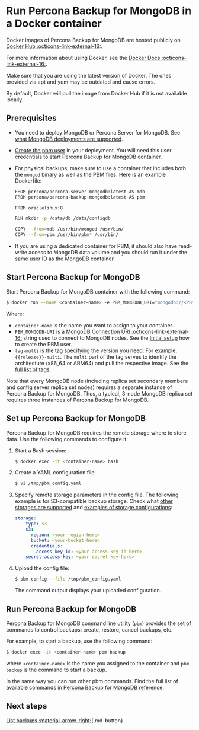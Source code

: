 # Run Percona Backup for MongoDB in a Docker container

Docker images of Percona Backup for MongoDB are hosted publicly on [Docker Hub :octicons-link-external-16:](https://hub.docker.com/repository/docker/percona/percona-backup-mongodb).

For more information about using Docker, see the [Docker Docs :octicons-link-external-16:](https://docs.docker.com/).

Make sure that you are using the latest version of Docker. The ones provided via apt and yum may be outdated and cause errors.

By default, Docker will pull the image from Docker Hub if it is not available locally.

## Prerequisites

* You need to deploy MongoDB or Percona Server for MongoDB. See [what MongoDB deployments are supported](../details/deployments.md).
* [Create the pbm user](configure-authentication.md#create-the-pbm-user) in your deployment. You will need this user credentials to start Percona Backup for MongoDB container. 
* For physical backups, make sure to use a container that includes both the `mongod` binary as well as the PBM files. Here is an example Dockerfile:

   ```{.bash data-prompt="$"}
   FROM percona/percona-server-mongodb:latest AS mdb
   FROM percona/percona-backup-mongodb:latest AS pbm 

   FROM oraclelinux:8 

   RUN mkdir -p /data/db /data/configdb 

   COPY --from=mdb /usr/bin/mongod /usr/bin/
   COPY --from=pbm /usr/bin/pbm* /usr/bin/
   ```

* If you are using a dedicated container for PBM, it should also have read-write access to MongoDB data volume and you should run it under the same user ID as the MongoDB container. 

## Start Percona Backup for MongoDB 

Start Percona Backup for MongoDB container with the following command:


```{.bash data-prompt="$"}
$ docker run --name <container-name> -e PBM_MONGODB_URI="mongodb://<PBM_USER>:<PBM_USER_PASSWORD>@<HOST>:<PORT>" -d percona/percona-backup-mongodb:<tag>-multi
```

Where:

* `container-name` is the name you want to assign to your container.
* `PBM_MONGODB-URI` is a [MongoDB Connection URI :octicons-link-external-16:](https://docs.mongodb.com/manual/reference/connection-string/) string used to connect to MongoDB nodes. See the [Initial setup](initial-setup.md) how to create the PBM user. 
* `tag-multi` is the tag specifying the version you need. For example, `{{release}}-multi`. The `multi` part of the tag serves to identify the architecture (x86_64 or ARM64) and pull the respective image. See the [full list of tags](https://hub.docker.com/r/perconalab/percona-backup-mongodb/tags).

Note that every MongoDB node (including replica set secondary members and config server replica set nodes) requires a separate instance of Percona Backup for MongoDB. Thus, a typical, 3-node MongoDB replica set requires three instances of Percona Backup for MongoDB.

## Set up Percona Backup for MongoDB 

Percona Backup for MongoDB requires the remote storage where to store data. Use the following commands to configure it:

1. Start a Bash session:
	
    ```{.bash data-prompt="$"}
    $ docker exec -it <container-name> bash
    ```

2. Create a YAML configuration file:

	```{.bash data-prompt="$"}
	$ vi /tmp/pbm_config.yaml
	```
	
3. Specify remote storage parameters in the config file. The following example is for S3-compatible backup storage. Check what [other storages are supported](../details/storage-configuration.md) and [examples of storage configurations](../details/storage-config-example.md):

	```yaml
	storage:
		type: s3
		s3:
		  region: <your-region-here>
		  bucket: <your-bucket-here>
	      credentials:
	        access-key-id: <your-access-key-id-here>
		secret-access-key: <your-secret-key-here>
	```

4. Upload the config file: 
	
	```{.bash data-prompt="$"}
	$ pbm config --file /tmp/pbm_config.yaml
	```

	The command output displays your uploaded configuration.

## Run Percona Backup for MongoDB

Percona Backup for MongoDB command line utility (`pbm`) provides the set of commands to control backups: create, restore, cancel backups, etc. 

For example, to start a backup, use the following command:

```{.bash data-prompt="$"}
$ docker exec -it <container-name> pbm backup
```

where `<container-name>` is the name you assigned to the container and `pbm backup` is the command to start a backup.

In the same way you can run other pbm commands. Find the full list of available commands in [Percona Backup for MongoDB reference](https://docs.percona.com/percona-backup-mongodb/reference/pbm-commands.html).

## Next steps

[List backups :material-arrow-right:](../usage/list-backup.md){.md-button}
